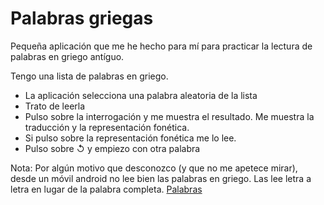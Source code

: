 # Palabras griegas

Pequeña aplicación que me he hecho para mí para practicar la lectura de palabras en griego antíguo.

Tengo una lista de palabras en griego. 
* La aplicación selecciona una palabra aleatoria de la lista
* Trato de leerla
* Pulso sobre la interrogación y me muestra el resultado. Me muestra la traducción y la representación fonética.
* Si pulso sobre la representación fonética me lo lee.
* Pulso sobre ↺ y empiezo con otra palabra

Nota: Por algún motivo que desconozco (y que no me apetece mirar), desde un móvil android no lee bien las palabras en griego. Las lee letra a letra en lugar de la palabra completa.
<a href="https://gonzalo123.github.io/palabras/">Palabras</a>


